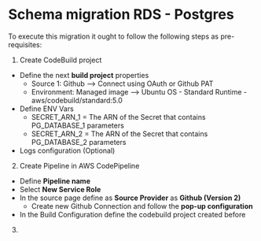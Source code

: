# Schema migration RDS - Postgres

To execute this migration it ought to follow the following steps as pre-requisites:

1. Create CodeBuild project

- Define the next **build project** properties
  - Source 1: Github --> Connect using OAuth or Github PAT
  - Environment: Managed image --> Ubuntu OS - Standard Runtime - aws/codebuild/standard:5.0
- Define ENV Vars
  - SECRET_ARN_1 = The ARN of the Secret that contains PG_DATABASE_1 parameters
  - SECRET_ARN_2 = The ARN of the Secret that contains PG_DATABASE_2 parameters
- Logs configuration (Optional)

2. Create Pipeline in AWS CodePipeline

- Define **Pipeline name**
- Select **New Service Role**
- In the source page define as **Source Provider** as **Github (Version 2)**
  - Create new Github Connection and follow the **pop-up configuration**
- In the Build Configuration define the codebuild project created before

3.
